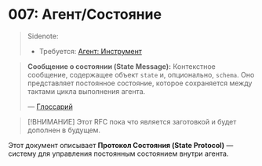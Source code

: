 # 007: Агент/Состояние

> Sidenote:
>
> - Требуется: [Агент: Инструмент](./002_agent_tool.md)

> **Сообщение о состоянии (State Message):** Контекстное сообщение, содержащее объект `state` и, опционально, `schema`. Оно представляет постоянное состояние, которое сохраняется между тактами цикла выполнения агента.
>
> — [Глоссарий](./000_glossary.md)

> [!ВНИМАНИЕ]
> Этот RFC пока что является заготовкой и будет дополнен в будущем.

Этот документ описывает **Протокол Состояния (State Protocol)** — систему для управления постоянным состоянием внутри агента.